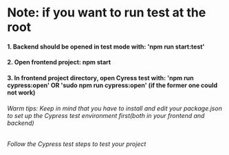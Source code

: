 # Note: if you want to run test at the root

#### 1. Backend should be opened in test mode with: 'npm run start:test'

#### 2. Open frontend project: npm start

#### 3. In frontend project directory, open Cyress test with: 'npm run cypress:open' OR 'sudo npm run cypress:open' (if the former one could not work)

###### Warm tips: Keep in mind that you have to install and edit your package.json to set up the Cypress test environment first(both in your frontend and backend)

###### Follow the Cypress test steps to test your project
